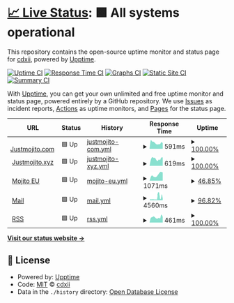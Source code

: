 # [📈 Live Status](https://uptime.now.cc): <!--live status--> **🟩 All systems operational**

This repository contains the open-source uptime monitor and status page for [cdxii](justmojito.com), powered by [Upptime](https://github.com/upptime/upptime).

[![Uptime CI](https://github.com/pachakutiq199999/upptime/workflows/Uptime%20CI/badge.svg)](https://github.com/pachakutiq199999/upptime/actions?query=workflow%3A%22Uptime+CI%22)
[![Response Time CI](https://github.com/pachakutiq199999/upptime/workflows/Response%20Time%20CI/badge.svg)](https://github.com/pachakutiq199999/upptime/actions?query=workflow%3A%22Response+Time+CI%22)
[![Graphs CI](https://github.com/pachakutiq199999/upptime/workflows/Graphs%20CI/badge.svg)](https://github.com/pachakutiq199999/upptime/actions?query=workflow%3A%22Graphs+CI%22)
[![Static Site CI](https://github.com/pachakutiq199999/upptime/workflows/Static%20Site%20CI/badge.svg)](https://github.com/pachakutiq199999/upptime/actions?query=workflow%3A%22Static+Site+CI%22)
[![Summary CI](https://github.com/pachakutiq199999/upptime/workflows/Summary%20CI/badge.svg)](https://github.com/pachakutiq199999/upptime/actions?query=workflow%3A%22Summary+CI%22)

With [Upptime](https://upptime.js.org), you can get your own unlimited and free uptime monitor and status page, powered entirely by a GitHub repository. We use [Issues](https://github.com/pachakutiq199999/upptime/issues) as incident reports, [Actions](https://github.com/pachakutiq199999/upptime/actions) as uptime monitors, and [Pages](https://uptime.now.cc) for the status page.

<!--start: status pages-->
<!-- This summary is generated by Upptime (https://github.com/upptime/upptime) -->
<!-- Do not edit this manually, your changes will be overwritten -->
<!-- prettier-ignore -->
| URL | Status | History | Response Time | Uptime |
| --- | ------ | ------- | ------------- | ------ |
| <img alt="" src="https://mojito.alwaysdata.net/upptimesitesfavicon.ico" height="13"> [Justmojito.com](https://justmojito.com) | 🟩 Up | [justmojito-com.yml](https://github.com/pachakutiq199999/upptime/commits/HEAD/history/justmojito-com.yml) | <details><summary><img alt="Response time graph" src="./graphs/justmojito-com/response-time-week.png" height="20"> 591ms</summary><br><a href="https://uptime.now.cc/history/justmojito-com"><img alt="Response time 591" src="https://img.shields.io/endpoint?url=https%3A%2F%2Fraw.githubusercontent.com%2Fpachakutiq199999%2Fupptime%2FHEAD%2Fapi%2Fjustmojito-com%2Fresponse-time.json"></a><br><a href="https://uptime.now.cc/history/justmojito-com"><img alt="24-hour response time 467" src="https://img.shields.io/endpoint?url=https%3A%2F%2Fraw.githubusercontent.com%2Fpachakutiq199999%2Fupptime%2FHEAD%2Fapi%2Fjustmojito-com%2Fresponse-time-day.json"></a><br><a href="https://uptime.now.cc/history/justmojito-com"><img alt="7-day response time 591" src="https://img.shields.io/endpoint?url=https%3A%2F%2Fraw.githubusercontent.com%2Fpachakutiq199999%2Fupptime%2FHEAD%2Fapi%2Fjustmojito-com%2Fresponse-time-week.json"></a><br><a href="https://uptime.now.cc/history/justmojito-com"><img alt="30-day response time 591" src="https://img.shields.io/endpoint?url=https%3A%2F%2Fraw.githubusercontent.com%2Fpachakutiq199999%2Fupptime%2FHEAD%2Fapi%2Fjustmojito-com%2Fresponse-time-month.json"></a><br><a href="https://uptime.now.cc/history/justmojito-com"><img alt="1-year response time 591" src="https://img.shields.io/endpoint?url=https%3A%2F%2Fraw.githubusercontent.com%2Fpachakutiq199999%2Fupptime%2FHEAD%2Fapi%2Fjustmojito-com%2Fresponse-time-year.json"></a></details> | <details><summary><a href="https://uptime.now.cc/history/justmojito-com">100.00%</a></summary><a href="https://uptime.now.cc/history/justmojito-com"><img alt="All-time uptime 100.00%" src="https://img.shields.io/endpoint?url=https%3A%2F%2Fraw.githubusercontent.com%2Fpachakutiq199999%2Fupptime%2FHEAD%2Fapi%2Fjustmojito-com%2Fuptime.json"></a><br><a href="https://uptime.now.cc/history/justmojito-com"><img alt="24-hour uptime 100.00%" src="https://img.shields.io/endpoint?url=https%3A%2F%2Fraw.githubusercontent.com%2Fpachakutiq199999%2Fupptime%2FHEAD%2Fapi%2Fjustmojito-com%2Fuptime-day.json"></a><br><a href="https://uptime.now.cc/history/justmojito-com"><img alt="7-day uptime 100.00%" src="https://img.shields.io/endpoint?url=https%3A%2F%2Fraw.githubusercontent.com%2Fpachakutiq199999%2Fupptime%2FHEAD%2Fapi%2Fjustmojito-com%2Fuptime-week.json"></a><br><a href="https://uptime.now.cc/history/justmojito-com"><img alt="30-day uptime 100.00%" src="https://img.shields.io/endpoint?url=https%3A%2F%2Fraw.githubusercontent.com%2Fpachakutiq199999%2Fupptime%2FHEAD%2Fapi%2Fjustmojito-com%2Fuptime-month.json"></a><br><a href="https://uptime.now.cc/history/justmojito-com"><img alt="1-year uptime 100.00%" src="https://img.shields.io/endpoint?url=https%3A%2F%2Fraw.githubusercontent.com%2Fpachakutiq199999%2Fupptime%2FHEAD%2Fapi%2Fjustmojito-com%2Fuptime-year.json"></a></details>
| <img alt="" src="https://mojito.alwaysdata.net/upptimesitesfavicon.ico" height="13"> [Justmojito.xyz](https://justmojito.xyz) | 🟩 Up | [justmojito-xyz.yml](https://github.com/pachakutiq199999/upptime/commits/HEAD/history/justmojito-xyz.yml) | <details><summary><img alt="Response time graph" src="./graphs/justmojito-xyz/response-time-week.png" height="20"> 619ms</summary><br><a href="https://uptime.now.cc/history/justmojito-xyz"><img alt="Response time 619" src="https://img.shields.io/endpoint?url=https%3A%2F%2Fraw.githubusercontent.com%2Fpachakutiq199999%2Fupptime%2FHEAD%2Fapi%2Fjustmojito-xyz%2Fresponse-time.json"></a><br><a href="https://uptime.now.cc/history/justmojito-xyz"><img alt="24-hour response time 450" src="https://img.shields.io/endpoint?url=https%3A%2F%2Fraw.githubusercontent.com%2Fpachakutiq199999%2Fupptime%2FHEAD%2Fapi%2Fjustmojito-xyz%2Fresponse-time-day.json"></a><br><a href="https://uptime.now.cc/history/justmojito-xyz"><img alt="7-day response time 619" src="https://img.shields.io/endpoint?url=https%3A%2F%2Fraw.githubusercontent.com%2Fpachakutiq199999%2Fupptime%2FHEAD%2Fapi%2Fjustmojito-xyz%2Fresponse-time-week.json"></a><br><a href="https://uptime.now.cc/history/justmojito-xyz"><img alt="30-day response time 619" src="https://img.shields.io/endpoint?url=https%3A%2F%2Fraw.githubusercontent.com%2Fpachakutiq199999%2Fupptime%2FHEAD%2Fapi%2Fjustmojito-xyz%2Fresponse-time-month.json"></a><br><a href="https://uptime.now.cc/history/justmojito-xyz"><img alt="1-year response time 619" src="https://img.shields.io/endpoint?url=https%3A%2F%2Fraw.githubusercontent.com%2Fpachakutiq199999%2Fupptime%2FHEAD%2Fapi%2Fjustmojito-xyz%2Fresponse-time-year.json"></a></details> | <details><summary><a href="https://uptime.now.cc/history/justmojito-xyz">100.00%</a></summary><a href="https://uptime.now.cc/history/justmojito-xyz"><img alt="All-time uptime 100.00%" src="https://img.shields.io/endpoint?url=https%3A%2F%2Fraw.githubusercontent.com%2Fpachakutiq199999%2Fupptime%2FHEAD%2Fapi%2Fjustmojito-xyz%2Fuptime.json"></a><br><a href="https://uptime.now.cc/history/justmojito-xyz"><img alt="24-hour uptime 100.00%" src="https://img.shields.io/endpoint?url=https%3A%2F%2Fraw.githubusercontent.com%2Fpachakutiq199999%2Fupptime%2FHEAD%2Fapi%2Fjustmojito-xyz%2Fuptime-day.json"></a><br><a href="https://uptime.now.cc/history/justmojito-xyz"><img alt="7-day uptime 100.00%" src="https://img.shields.io/endpoint?url=https%3A%2F%2Fraw.githubusercontent.com%2Fpachakutiq199999%2Fupptime%2FHEAD%2Fapi%2Fjustmojito-xyz%2Fuptime-week.json"></a><br><a href="https://uptime.now.cc/history/justmojito-xyz"><img alt="30-day uptime 100.00%" src="https://img.shields.io/endpoint?url=https%3A%2F%2Fraw.githubusercontent.com%2Fpachakutiq199999%2Fupptime%2FHEAD%2Fapi%2Fjustmojito-xyz%2Fuptime-month.json"></a><br><a href="https://uptime.now.cc/history/justmojito-xyz"><img alt="1-year uptime 100.00%" src="https://img.shields.io/endpoint?url=https%3A%2F%2Fraw.githubusercontent.com%2Fpachakutiq199999%2Fupptime%2FHEAD%2Fapi%2Fjustmojito-xyz%2Fuptime-year.json"></a></details>
| <img alt="" src="https://mojito.alwaysdata.net/upptimesitesfavicon.ico" height="13"> [Mojito EU](https://mojito.eu.org) | 🟩 Up | [mojito-eu.yml](https://github.com/pachakutiq199999/upptime/commits/HEAD/history/mojito-eu.yml) | <details><summary><img alt="Response time graph" src="./graphs/mojito-eu/response-time-week.png" height="20"> 1071ms</summary><br><a href="https://uptime.now.cc/history/mojito-eu"><img alt="Response time 1071" src="https://img.shields.io/endpoint?url=https%3A%2F%2Fraw.githubusercontent.com%2Fpachakutiq199999%2Fupptime%2FHEAD%2Fapi%2Fmojito-eu%2Fresponse-time.json"></a><br><a href="https://uptime.now.cc/history/mojito-eu"><img alt="24-hour response time 1033" src="https://img.shields.io/endpoint?url=https%3A%2F%2Fraw.githubusercontent.com%2Fpachakutiq199999%2Fupptime%2FHEAD%2Fapi%2Fmojito-eu%2Fresponse-time-day.json"></a><br><a href="https://uptime.now.cc/history/mojito-eu"><img alt="7-day response time 1071" src="https://img.shields.io/endpoint?url=https%3A%2F%2Fraw.githubusercontent.com%2Fpachakutiq199999%2Fupptime%2FHEAD%2Fapi%2Fmojito-eu%2Fresponse-time-week.json"></a><br><a href="https://uptime.now.cc/history/mojito-eu"><img alt="30-day response time 1071" src="https://img.shields.io/endpoint?url=https%3A%2F%2Fraw.githubusercontent.com%2Fpachakutiq199999%2Fupptime%2FHEAD%2Fapi%2Fmojito-eu%2Fresponse-time-month.json"></a><br><a href="https://uptime.now.cc/history/mojito-eu"><img alt="1-year response time 1071" src="https://img.shields.io/endpoint?url=https%3A%2F%2Fraw.githubusercontent.com%2Fpachakutiq199999%2Fupptime%2FHEAD%2Fapi%2Fmojito-eu%2Fresponse-time-year.json"></a></details> | <details><summary><a href="https://uptime.now.cc/history/mojito-eu">46.85%</a></summary><a href="https://uptime.now.cc/history/mojito-eu"><img alt="All-time uptime 46.85%" src="https://img.shields.io/endpoint?url=https%3A%2F%2Fraw.githubusercontent.com%2Fpachakutiq199999%2Fupptime%2FHEAD%2Fapi%2Fmojito-eu%2Fuptime.json"></a><br><a href="https://uptime.now.cc/history/mojito-eu"><img alt="24-hour uptime 100.00%" src="https://img.shields.io/endpoint?url=https%3A%2F%2Fraw.githubusercontent.com%2Fpachakutiq199999%2Fupptime%2FHEAD%2Fapi%2Fmojito-eu%2Fuptime-day.json"></a><br><a href="https://uptime.now.cc/history/mojito-eu"><img alt="7-day uptime 46.85%" src="https://img.shields.io/endpoint?url=https%3A%2F%2Fraw.githubusercontent.com%2Fpachakutiq199999%2Fupptime%2FHEAD%2Fapi%2Fmojito-eu%2Fuptime-week.json"></a><br><a href="https://uptime.now.cc/history/mojito-eu"><img alt="30-day uptime 46.85%" src="https://img.shields.io/endpoint?url=https%3A%2F%2Fraw.githubusercontent.com%2Fpachakutiq199999%2Fupptime%2FHEAD%2Fapi%2Fmojito-eu%2Fuptime-month.json"></a><br><a href="https://uptime.now.cc/history/mojito-eu"><img alt="1-year uptime 46.85%" src="https://img.shields.io/endpoint?url=https%3A%2F%2Fraw.githubusercontent.com%2Fpachakutiq199999%2Fupptime%2FHEAD%2Fapi%2Fmojito-eu%2Fuptime-year.json"></a></details>
| <img alt="" src="https://mojito.alwaysdata.net/upptimesitesfavicon.ico" height="13"> [Mail](https://mail.justmojito.com) | 🟩 Up | [mail.yml](https://github.com/pachakutiq199999/upptime/commits/HEAD/history/mail.yml) | <details><summary><img alt="Response time graph" src="./graphs/mail/response-time-week.png" height="20"> 4560ms</summary><br><a href="https://uptime.now.cc/history/mail"><img alt="Response time 4560" src="https://img.shields.io/endpoint?url=https%3A%2F%2Fraw.githubusercontent.com%2Fpachakutiq199999%2Fupptime%2FHEAD%2Fapi%2Fmail%2Fresponse-time.json"></a><br><a href="https://uptime.now.cc/history/mail"><img alt="24-hour response time 2266" src="https://img.shields.io/endpoint?url=https%3A%2F%2Fraw.githubusercontent.com%2Fpachakutiq199999%2Fupptime%2FHEAD%2Fapi%2Fmail%2Fresponse-time-day.json"></a><br><a href="https://uptime.now.cc/history/mail"><img alt="7-day response time 4560" src="https://img.shields.io/endpoint?url=https%3A%2F%2Fraw.githubusercontent.com%2Fpachakutiq199999%2Fupptime%2FHEAD%2Fapi%2Fmail%2Fresponse-time-week.json"></a><br><a href="https://uptime.now.cc/history/mail"><img alt="30-day response time 4560" src="https://img.shields.io/endpoint?url=https%3A%2F%2Fraw.githubusercontent.com%2Fpachakutiq199999%2Fupptime%2FHEAD%2Fapi%2Fmail%2Fresponse-time-month.json"></a><br><a href="https://uptime.now.cc/history/mail"><img alt="1-year response time 4560" src="https://img.shields.io/endpoint?url=https%3A%2F%2Fraw.githubusercontent.com%2Fpachakutiq199999%2Fupptime%2FHEAD%2Fapi%2Fmail%2Fresponse-time-year.json"></a></details> | <details><summary><a href="https://uptime.now.cc/history/mail">96.82%</a></summary><a href="https://uptime.now.cc/history/mail"><img alt="All-time uptime 96.82%" src="https://img.shields.io/endpoint?url=https%3A%2F%2Fraw.githubusercontent.com%2Fpachakutiq199999%2Fupptime%2FHEAD%2Fapi%2Fmail%2Fuptime.json"></a><br><a href="https://uptime.now.cc/history/mail"><img alt="24-hour uptime 97.22%" src="https://img.shields.io/endpoint?url=https%3A%2F%2Fraw.githubusercontent.com%2Fpachakutiq199999%2Fupptime%2FHEAD%2Fapi%2Fmail%2Fuptime-day.json"></a><br><a href="https://uptime.now.cc/history/mail"><img alt="7-day uptime 96.82%" src="https://img.shields.io/endpoint?url=https%3A%2F%2Fraw.githubusercontent.com%2Fpachakutiq199999%2Fupptime%2FHEAD%2Fapi%2Fmail%2Fuptime-week.json"></a><br><a href="https://uptime.now.cc/history/mail"><img alt="30-day uptime 96.82%" src="https://img.shields.io/endpoint?url=https%3A%2F%2Fraw.githubusercontent.com%2Fpachakutiq199999%2Fupptime%2FHEAD%2Fapi%2Fmail%2Fuptime-month.json"></a><br><a href="https://uptime.now.cc/history/mail"><img alt="1-year uptime 96.82%" src="https://img.shields.io/endpoint?url=https%3A%2F%2Fraw.githubusercontent.com%2Fpachakutiq199999%2Fupptime%2FHEAD%2Fapi%2Fmail%2Fuptime-year.json"></a></details>
| <img alt="" src="https://mojito.alwaysdata.net/upptimesitesfavicon.ico" height="13"> [RSS](https://rss.orgs.hk) | 🟩 Up | [rss.yml](https://github.com/pachakutiq199999/upptime/commits/HEAD/history/rss.yml) | <details><summary><img alt="Response time graph" src="./graphs/rss/response-time-week.png" height="20"> 461ms</summary><br><a href="https://uptime.now.cc/history/rss"><img alt="Response time 461" src="https://img.shields.io/endpoint?url=https%3A%2F%2Fraw.githubusercontent.com%2Fpachakutiq199999%2Fupptime%2FHEAD%2Fapi%2Frss%2Fresponse-time.json"></a><br><a href="https://uptime.now.cc/history/rss"><img alt="24-hour response time 420" src="https://img.shields.io/endpoint?url=https%3A%2F%2Fraw.githubusercontent.com%2Fpachakutiq199999%2Fupptime%2FHEAD%2Fapi%2Frss%2Fresponse-time-day.json"></a><br><a href="https://uptime.now.cc/history/rss"><img alt="7-day response time 461" src="https://img.shields.io/endpoint?url=https%3A%2F%2Fraw.githubusercontent.com%2Fpachakutiq199999%2Fupptime%2FHEAD%2Fapi%2Frss%2Fresponse-time-week.json"></a><br><a href="https://uptime.now.cc/history/rss"><img alt="30-day response time 461" src="https://img.shields.io/endpoint?url=https%3A%2F%2Fraw.githubusercontent.com%2Fpachakutiq199999%2Fupptime%2FHEAD%2Fapi%2Frss%2Fresponse-time-month.json"></a><br><a href="https://uptime.now.cc/history/rss"><img alt="1-year response time 461" src="https://img.shields.io/endpoint?url=https%3A%2F%2Fraw.githubusercontent.com%2Fpachakutiq199999%2Fupptime%2FHEAD%2Fapi%2Frss%2Fresponse-time-year.json"></a></details> | <details><summary><a href="https://uptime.now.cc/history/rss">100.00%</a></summary><a href="https://uptime.now.cc/history/rss"><img alt="All-time uptime 100.00%" src="https://img.shields.io/endpoint?url=https%3A%2F%2Fraw.githubusercontent.com%2Fpachakutiq199999%2Fupptime%2FHEAD%2Fapi%2Frss%2Fuptime.json"></a><br><a href="https://uptime.now.cc/history/rss"><img alt="24-hour uptime 100.00%" src="https://img.shields.io/endpoint?url=https%3A%2F%2Fraw.githubusercontent.com%2Fpachakutiq199999%2Fupptime%2FHEAD%2Fapi%2Frss%2Fuptime-day.json"></a><br><a href="https://uptime.now.cc/history/rss"><img alt="7-day uptime 100.00%" src="https://img.shields.io/endpoint?url=https%3A%2F%2Fraw.githubusercontent.com%2Fpachakutiq199999%2Fupptime%2FHEAD%2Fapi%2Frss%2Fuptime-week.json"></a><br><a href="https://uptime.now.cc/history/rss"><img alt="30-day uptime 100.00%" src="https://img.shields.io/endpoint?url=https%3A%2F%2Fraw.githubusercontent.com%2Fpachakutiq199999%2Fupptime%2FHEAD%2Fapi%2Frss%2Fuptime-month.json"></a><br><a href="https://uptime.now.cc/history/rss"><img alt="1-year uptime 100.00%" src="https://img.shields.io/endpoint?url=https%3A%2F%2Fraw.githubusercontent.com%2Fpachakutiq199999%2Fupptime%2FHEAD%2Fapi%2Frss%2Fuptime-year.json"></a></details>

<!--end: status pages-->

[**Visit our status website →**](https://uptime.now.cc)

## 📄 License

- Powered by: [Upptime](https://github.com/upptime/upptime)
- Code: [MIT](./LICENSE) © [cdxii](justmojito.com)
- Data in the `./history` directory: [Open Database License](https://opendatacommons.org/licenses/odbl/1-0/)
